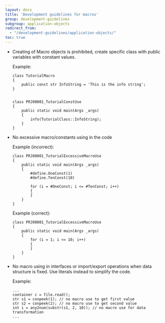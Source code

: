```yaml
---
layout: docs
title: 'Development guidelines for macros'
group: development-guidelines
subgroup: application-objects
redirect_from:
  - "/development-guidelines/application-objects/"
toc: true
---
```


- Creating of Macro objects is prohibited, create specific class with public variables with constant values.

  Example:

  ```
  class TutorialMacro
  {
      public const str InfoString = 'This is the info string'; 
  }


  class PRJ00001_TutorialConstUse  
  {
      public static void main(Args _args)
      { 
          info(TutorialClass::InfoString);
      }
  }

  ```

- No excessive macro/constants using in the code

  Example (incorrect):
  
  ```
  class PRJ00001_TutorialExcessiveMacroUse  
  {
      public static void main(Args _args)
      { 
          #define.OneConst(1)
          #define.TenConst(10)
          
          for (i = #OneConst; i <= #TenConst; i++)
          {
          }
      }
  }
  ```
  
  Example (correct):
  
  ```
  class PRJ00001_TutorialExcessiveMacroUse  
  {
      public static void main(Args _args)
      { 
          for (i = 1; i <= 10; i++)
          {
          }
      }
  }
  ```

- No macro using in interfaces or import/export operations when data structure is fixed. Use literals instead to simplify the code. 

  Example:

  ```
  ...
  container c = file.read();
  str s1 = conpeek(1); // no macro use to get first value
  str s2 = conpeek(2); // no macro use to get second value
  int i = any2num(substr(s1, 2, 10)); // no macro use for data transformation
  ...
  ```
